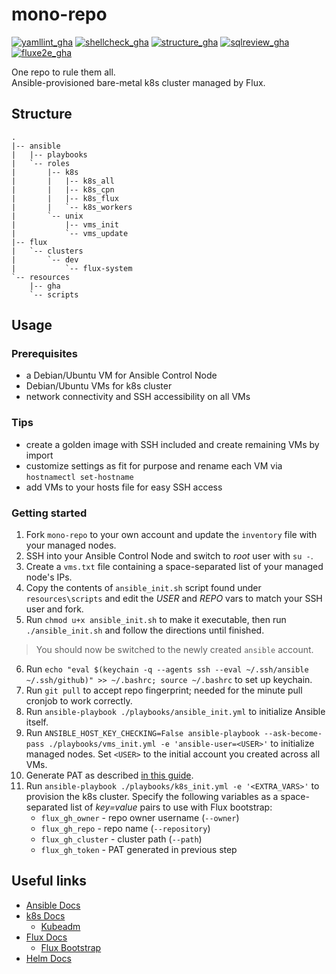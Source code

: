 # mono-repo

[![yamllint_gha](https://github.com/edgy-noodle/mono-repo/actions/workflows/yamllint.yml/badge.svg)](https://github.com/edgy-noodle/mono-repo/actions/workflows/yamllint.yml)
[![shellcheck_gha](https://github.com/edgy-noodle/mono-repo/actions/workflows/shellcheck.yml/badge.svg)](https://github.com/edgy-noodle/mono-repo/actions/workflows/shellcheck.yml)
[![structure_gha](https://github.com/edgy-noodle/mono-repo/actions/workflows/structure.yml/badge.svg)](https://github.com/edgy-noodle/mono-repo/actions/workflows/structure.yml)
[![sqlreview_gha](https://github.com/edgy-noodle/mono-repo/actions/workflows/sqlreview.yml/badge.svg)](https://github.com/edgy-noodle/mono-repo/actions/workflows/sqlreview.yml)
[![fluxe2e_gha](https://github.com/edgy-noodle/mono-repo/actions/workflows/fluxe2e.yml/badge.svg)](https://github.com/edgy-noodle/mono-repo/actions/workflows/fluxe2e.yml)

One repo to rule them all.  
Ansible-provisioned bare-metal k8s cluster managed by Flux.


## Structure

```struct
.
|-- ansible
|   |-- playbooks
|   `-- roles
|       |-- k8s
|       |   |-- k8s_all
|       |   |-- k8s_cpn
|       |   |-- k8s_flux
|       |   `-- k8s_workers
|       `-- unix
|           |-- vms_init
|           `-- vms_update
|-- flux
|   `-- clusters
|       `-- dev
|           `-- flux-system
`-- resources
    |-- gha
    `-- scripts
```

## Usage
### Prerequisites

- a Debian/Ubuntu VM for Ansible Control Node
- Debian/Ubuntu VMs for k8s cluster
- network connectivity and SSH accessibility on all VMs

### Tips

- create a golden image with SSH included and create remaining VMs by import
- customize settings as fit for purpose and rename each VM via `hostnamectl set-hostname`
- add VMs to your hosts file for easy SSH access

### Getting started

1. Fork `mono-repo` to your own account and update the `inventory` file with your managed nodes.
2. SSH into your Ansible Control Node and switch to _root_ user with `su -`.
3. Create a `vms.txt` file containing a space-separated list of your managed node's IPs.
4. Copy the contents of `ansible_init.sh` script found under `resources\scripts` and edit the _USER_ and _REPO_ vars to match your SSH user and fork.
5. Run `chmod u+x ansible_init.sh` to make it executable, then run `./ansible_init.sh` and follow the directions until finished.

> You should now be switched to the newly created `ansible` account.

6. Run `echo "eval $(keychain -q --agents ssh --eval ~/.ssh/ansible ~/.ssh/github)" >> ~/.bashrc; source ~/.bashrc` to set up keychain.
7. Run `git pull` to accept repo fingerprint; needed for the minute pull cronjob to work correctly.
8. Run `ansible-playbook ./playbooks/ansible_init.yml` to initialize Ansible itself. 
9. Run `ANSIBLE_HOST_KEY_CHECKING=False ansible-playbook --ask-become-pass ./playbooks/vms_init.yml -e 'ansible-user=<USER>'` to initialize managed nodes. Set `<USER>` to the initial account you created across all VMs.
10. Generate PAT as described [in this guide](https://fluxcd.io/flux/installation/bootstrap/github/#github-personal-account).
11. Run `ansible-playbook ./playbooks/k8s_init.yml -e '<EXTRA_VARS>'` to provision the k8s cluster. Specify the following variables as a space-separated list of _key=value_ pairs to use with Flux bootstrap:
    - `flux_gh_owner` - repo owner username (`--owner`)
    - `flux_gh_repo` - repo name (`--repository`)
    - `flux_gh_cluster` - cluster path (`--path`)
    - `flux_gh_token` - PAT generated in previous step


## Useful links

- [Ansible Docs](https://docs.ansible.com/)
- [k8s Docs](https://kubernetes.io/docs/concepts/)
  - [Kubeadm](https://kubernetes.io/docs/reference/setup-tools/kubeadm/)
- [Flux Docs](https://fluxcd.io/flux/)
  - [Flux Bootstrap](https://fluxcd.io/flux/installation/bootstrap/github/)
- [Helm Docs](https://helm.sh/docs/)